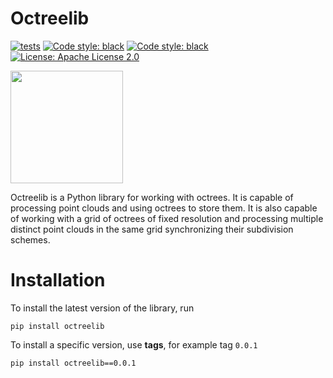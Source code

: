 # Octreelib

[![tests](https://github.com/prime-slam/octreelib/actions/workflows/test.yml/badge.svg?branch=main)](https://github.com/prime-slam/octreelib/actions/workflows/python-package.yml)
[![Code style: black](https://img.shields.io/badge/code%20style-black-black)]()
[![Code style: black](https://img.shields.io/badge/code%20style-flake8-black)]()
[![License: Apache License 2.0](https://img.shields.io/github/license/saltstack/salt)](https://opensource.org/license/apache-2-0/)

<image src="assets/image.png" height="180">

Octreelib is a Python library for working with octrees.
It is capable of processing point clouds and using octrees to store them.
It is also capable of working with a grid of octrees of fixed resolution and processing multiple distinct point clouds
in the same grid synchronizing their subdivision schemes.

# Installation

To install the latest version of the library, run

```shell
pip install octreelib
```

To install a specific version, use **tags**, for example tag `0.0.1`

```shell
pip install octreelib==0.0.1
```

